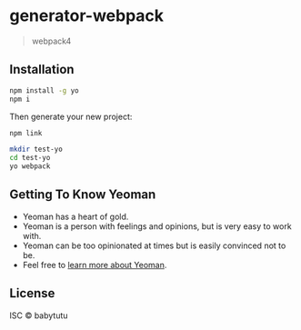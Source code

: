 # generator-webpack
> webpack4

## Installation

```bash
npm install -g yo
npm i
```

Then generate your new project:

```bash
npm link
```

```bash
mkdir test-yo
cd test-yo
yo webpack
```

## Getting To Know Yeoman

 * Yeoman has a heart of gold.
 * Yeoman is a person with feelings and opinions, but is very easy to work with.
 * Yeoman can be too opinionated at times but is easily convinced not to be.
 * Feel free to [learn more about Yeoman](http://yeoman.io/).

## License

ISC © babytutu